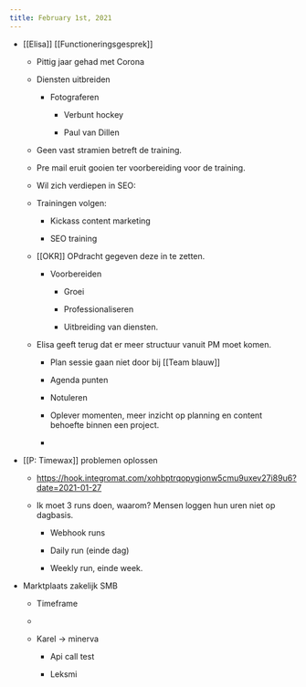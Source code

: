 ```yaml
---
title: February 1st, 2021
---
```


- [[Elisa]] [[Functioneringsgesprek]] 
	 - Pittig jaar gehad met Corona

	 - Diensten uitbreiden
		 - Fotograferen
			 - Verbunt hockey

			 - Paul van Dillen

	 - Geen vast stramien betreft de training.

	 - Pre mail eruit gooien ter voorbereiding voor de training.

	 - Wil zich verdiepen in SEO:

	 - Trainingen volgen:
		 - Kickass content marketing 

		 - SEO training 

	 - [[OKR]] OPdracht gegeven deze in te zetten.
		 - Voorbereiden 
			 - Groei

			 - Professionaliseren 

			 - Uitbreiding van diensten.

	 - Elisa geeft terug dat er meer structuur vanuit PM moet komen. 
		 - Plan sessie gaan niet door bij [[Team blauw]]

		 - Agenda punten 

		 - Notuleren

		 - Oplever momenten, meer inzicht op planning en content behoefte binnen een project.

		 - 

- [[P: Timewax]] problemen oplossen
	 - https://hook.integromat.com/xohbptrqopygionw5cmu9uxev27i89u6?date=2021-01-27

	 - Ik moet 3 runs doen, waarom? Mensen loggen hun uren niet op dagbasis. 
		 - Webhook runs

		 - Daily run (einde dag)

		 - Weekly run, einde week. 

- Marktplaats zakelijk SMB
	 - Timeframe 

	 - 

	 - Karel -> minerva
		 - Api call test

		 - Leksmi 
